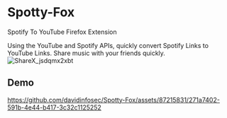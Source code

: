 # Spotty-Fox
Spotify To YouTube Firefox Extension

Using the YouTube and Spotify APIs, quickly convert Spotify Links to YouTube Links. Share music with your friends quickly.
![ShareX_jsdqmx2xbt](https://github.com/davidinfosec/Spotty-Fox/assets/87215831/6f97a53c-23fd-4221-adc7-5d47a6d4f46f)


## Demo
https://github.com/davidinfosec/Spotty-Fox/assets/87215831/271a7402-591b-4e44-b417-3c32c1125252



